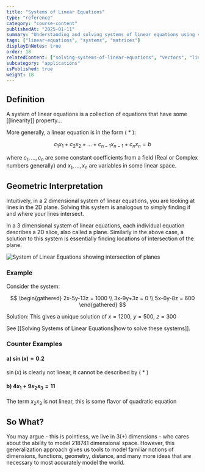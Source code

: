 ```yaml
---
title: "Systems of Linear Equations"
type: "reference"
category: "course-content"
publishedAt: "2025-01-11"
summary: "Understanding and solving systems of linear equations using various methods."
tags: ["linear-equations", "systems", "matrices"]
displayInNotes: true
order: 18
relatedContent: ["solving-systems-of-linear-equations", "vectors", "linear-combinations"]
subcategory: "applications"
isPublished: true
weight: 18
---
```


## Definition
A system of linear equations is a collection of equations that have some [[linearity]] property...

More generally, a linear equation is in the form ( * ):

$$
c_1x_1 + c_2x_2 + \dots + c_{n-1}x_{n-1} + c_nx_n = b
$$

where $c_1, \dots, c_n$ are some constant coefficients from a field (Real or Complex numbers generally) and $x_1, \dots, x_n$ are variables in some linear space.

## Geometric Interpretation
Intuitively, in a 2 dimensional system of linear equations, you are looking at lines in the 2D plane. Solving this system is analogous to simply finding if and where your lines intersect.

In a 3 dimensional system of linear equations, each individual equation describes a 2D slice, also called a plane. Similarly in the above case, a solution to this system is essentially finding locations of intersection of the plane. 

<img 
  src="/assets/LinearSystemSolution.png" 
  alt="System of Linear Equations showing intersection of planes" 
  width={800} 
  height={600} 
/>

### Example
Consider the system:

$$
\begin{gathered}
2x-5y-13z = 1000 \\
3x-9y+3z = 0 \\
5x-6y-8z = 600
\end{gathered}
$$

Solution: This gives a unique solution of $x=1200$, $y=500$, $z=300$

See [[Solving Systems of Linear Equations|how to solve these systems]].

### Counter Examples
#### a) $\sin(x) = 0.2$ 
$\sin(x)$ is clearly not linear, it cannot be described by ( * )

#### b) $4x_1 + 9x_2x_3=11$
The term $x_2x_3$ is not linear, this is some flavor of quadratic equation

## So What?
You may argue - this is pointless, we live in 3(+) dimensions - who cares about the ability to model 218741 dimensional space. However, this generalization approach gives us tools to model familiar notions of dimensions, functions, geometry, distance, and many more ideas that are necessary to most accurately model the world.